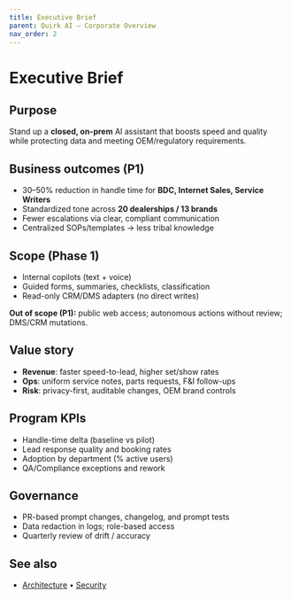 ```yaml
---
title: Executive Brief
parent: Quirk AI — Corporate Overview
nav_order: 2
---
```


# Executive Brief

## Purpose
Stand up a **closed, on-prem** AI assistant that boosts speed and quality while protecting data and meeting OEM/regulatory requirements.

## Business outcomes (P1)
- 30–50% reduction in handle time for **BDC, Internet Sales, Service Writers**
- Standardized tone across **20 dealerships / 13 brands**
- Fewer escalations via clear, compliant communication
- Centralized SOPs/templates → less tribal knowledge

## Scope (Phase 1)
- Internal copilots (text + voice)  
- Guided forms, summaries, checklists, classification  
- Read-only CRM/DMS adapters (no direct writes)

**Out of scope (P1):** public web access; autonomous actions without review; DMS/CRM mutations.

## Value story
- **Revenue**: faster speed-to-lead, higher set/show rates  
- **Ops**: uniform service notes, parts requests, F&I follow-ups  
- **Risk**: privacy-first, auditable changes, OEM brand controls

## Program KPIs
- Handle-time delta (baseline vs pilot)  
- Lead response quality and booking rates  
- Adoption by department (% active users)  
- QA/Compliance exceptions and rework

## Governance
- PR-based prompt changes, changelog, and prompt tests  
- Data redaction in logs; role-based access  
- Quarterly review of drift / accuracy

## See also
- [Architecture](architecture.md) • [Security](security.md)

